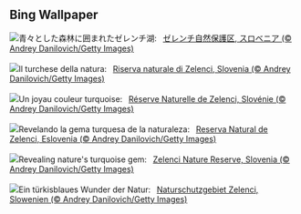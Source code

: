 ## Bing Wallpaper
![](https://www.bing.com/th?id=OHR.ZelenciSprings_JA-JP9838460197_UHD.jpg&w=1000)青々とした森林に囲まれたゼレンチ湖:&nbsp;&ensp;[ゼレンチ自然保護区, スロベニア (© Andrey Danilovich/Getty Images)](https://www.bing.com/th?id=OHR.ZelenciSprings_JA-JP9838460197_UHD.jpg)
<br><br/>
![](https://www.bing.com/th?id=OHR.ZelenciSprings_IT-IT8957946104_UHD.jpg&w=1000)Il turchese della natura:&nbsp;&ensp;[Riserva naturale di Zelenci, Slovenia (© Andrey Danilovich/Getty Images)](https://www.bing.com/th?id=OHR.ZelenciSprings_IT-IT8957946104_UHD.jpg)
<br><br/>
![](https://www.bing.com/th?id=OHR.ZelenciSprings_FR-FR0997298659_UHD.jpg&w=1000)Un joyau couleur turquoise:&nbsp;&ensp;[Réserve Naturelle de Zelenci, Slovénie (© Andrey Danilovich/Getty Images)](https://www.bing.com/th?id=OHR.ZelenciSprings_FR-FR0997298659_UHD.jpg)
<br><br/>
![](https://www.bing.com/th?id=OHR.ZelenciSprings_ES-ES4174854094_UHD.jpg&w=1000)Revelando la gema turquesa de la naturaleza:&nbsp;&ensp;[Reserva Natural de Zelenci, Eslovenia (© Andrey Danilovich/Getty Images)](https://www.bing.com/th?id=OHR.ZelenciSprings_ES-ES4174854094_UHD.jpg)
<br><br/>
![](https://www.bing.com/th?id=OHR.ZelenciSprings_EN-GB9091067954_UHD.jpg&w=1000)Revealing nature's turquoise gem:&nbsp;&ensp;[Zelenci Nature Reserve, Slovenia (© Andrey Danilovich/Getty Images)](https://www.bing.com/th?id=OHR.ZelenciSprings_EN-GB9091067954_UHD.jpg)
<br><br/>
![](https://www.bing.com/th?id=OHR.ZelenciSprings_DE-DE5038912927_UHD.jpg&w=1000)Ein türkisblaues Wunder der Natur:&nbsp;&ensp;[Naturschutzgebiet Zelenci, Slowenien (© Andrey Danilovich/Getty Images)](https://www.bing.com/th?id=OHR.ZelenciSprings_DE-DE5038912927_UHD.jpg)
<br><br/>
